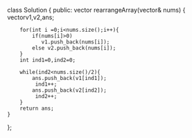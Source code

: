 class Solution {
public:
    vector<int> rearrangeArray(vector<int>& nums) {
        vector<int>v1,v2,ans;
        
        for(int i =0;i<nums.size();i++){
            if(nums[i]>0)
               v1.push_back(nums[i]);
            else v2.push_back(nums[i]);
        }
        int ind1=0,ind2=0;

        while(ind2<nums.size()/2){
            ans.push_back(v1[ind1]);
             ind1++;
            ans.push_back(v2[ind2]);
             ind2++;
        }
        return ans;
    }
};
